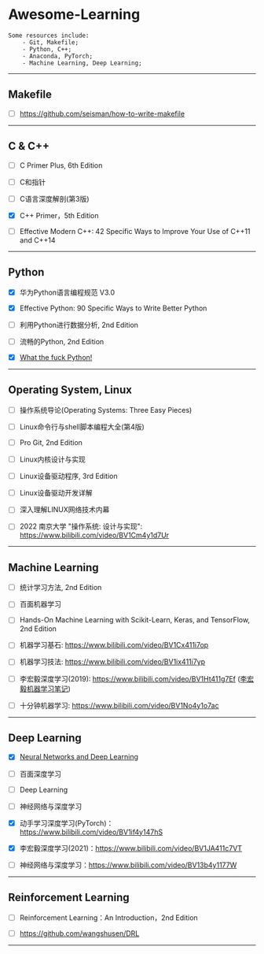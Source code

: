 

# Awesome-Learning



```
Some resources include:
	- Git, Makefile;
	- Python, C++;
	- Anaconda, PyTorch;
	- Machine Learning, Deep Learning;
```



------



## Makefile



- [ ] https://github.com/seisman/how-to-write-makefile




------



## C & C++



- [ ] C Primer Plus, 6th Edition
- [ ] C和指针
- [ ] C语言深度解剖(第3版)
- [x] C++ Primer，5th Edition
- [ ] Effective Modern C++: 42 Specific Ways to Improve Your Use of C++11 and C++14



------



## Python



- [x] 华为Python语言编程规范 V3.0
- [x] Effective Python: 90 Specific Ways to Write Better Python
- [ ] 利用Python进行数据分析, 2nd Edition
- [ ] 流畅的Python, 2nd Edition
- [x] [What the fuck Python! ](https://github.com/robertparley/wtfpython-cn)



------



## Operating System, Linux



- [ ] 操作系统导论(Operating Systems: Three Easy Pieces)
- [ ] Linux命令行与shell脚本编程大全(第4版)
- [ ] Pro Git, 2nd Edition
- [ ] Linux内核设计与实现
- [ ] Linux设备驱动程序, 3rd Edition
- [ ] Linux设备驱动开发详解
- [ ] 深入理解LINUX网络技术内幕






- [ ] 2022 南京大学 "操作系统: 设计与实现": https://www.bilibili.com/video/BV1Cm4y1d7Ur



------



## Machine Learning



- [ ] 统计学习方法, 2nd Edition
- [ ] 百面机器学习
- [ ] Hands-On Machine Learning with Scikit-Learn, Keras, and TensorFlow, 2nd Edition



- [ ] 机器学习基石: https://www.bilibili.com/video/BV1Cx411i7op
- [ ] 机器学习技法: https://www.bilibili.com/video/BV1ix411i7yp
- [ ] 李宏毅深度学习(2019): https://www.bilibili.com/video/BV1Ht411g7Ef ([李宏毅机器学习笔记](https://datawhalechina.github.io/leeml-notes/#/?id=李宏毅机器学习笔记leeml-notes))
- [ ] 十分钟机器学习: https://www.bilibili.com/video/BV1No4y1o7ac



------



## Deep Learning



- [x] [Neural Networks and Deep Learning](http://neuralnetworksanddeeplearning.com/index.html)
- [ ] 百面深度学习
- [ ] Deep Learning
- [ ] 神经网络与深度学习



- [x] 动手学习深度学习(PyTorch)：https://www.bilibili.com/video/BV1if4y147hS
- [x] 李宏毅深度学习(2021)：https://www.bilibili.com/video/BV1JA411c7VT
- [ ] 神经网络与深度学习：https://www.bilibili.com/video/BV13b4y1177W



------



## Reinforcement Learning



- [ ] Reinforcement Learning：An Introduction，2nd Edition





- [ ] https://github.com/wangshusen/DRL



------

